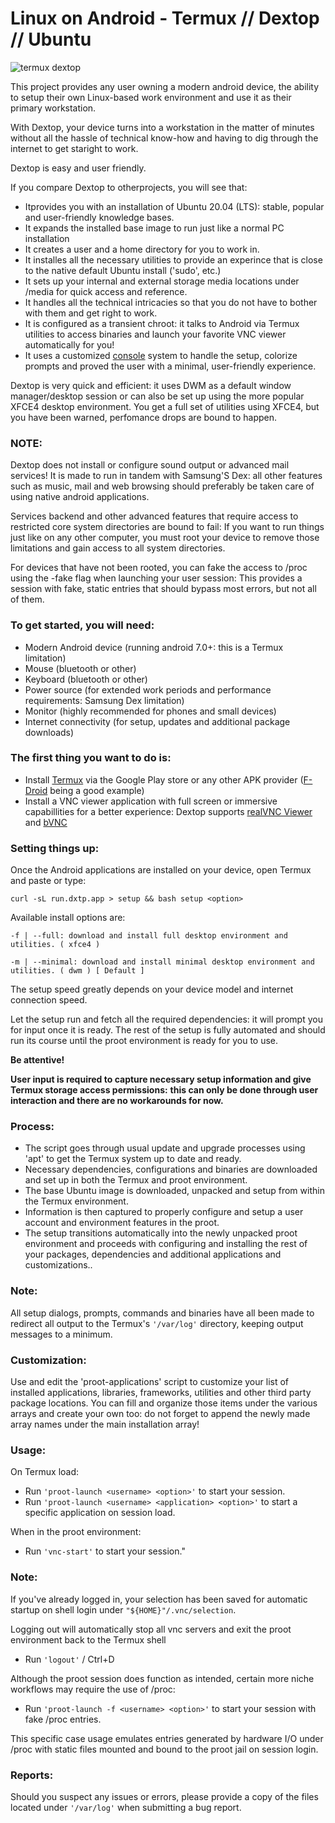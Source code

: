 # Linux on Android -  Termux // Dextop // Ubuntu
 
![termux dextop](https://github.com/nathaneltitane/dextop/blob/master/termux.png?raw=true)

This project provides any user owning a modern android device, the ability to setup their own Linux-based work environment and use it as their primary workstation.

With Dextop, your device turns into a workstation in the matter of minutes without all the hassle of technical know-how and having to dig through the internet to get staright to work.

Dextop is easy and user friendly.

If you compare Dextop to otherprojects, you will see that:

- Itprovides you with an installation of Ubuntu 20.04 (LTS): stable, popular and user-friendly knowledge bases.
- It expands the installed base image to run just like a normal PC installation
- It creates a user and a home directory for you to work in.
- It installes all the necessary utilities to provide an experince that is close to the native default Ubuntu install ('sudo', etc.)
- It sets up your internal and external storage media locations under /media for quick access and reference.
- It handles all the technical intricacies so that you do not have to bother with them and get right to work.
- It is configured as a transient chroot: it talks to Android via Termux utilities to access binaries and launch your favorite VNC viewer automatically for you!
- It uses a customized [console](https://github.com/nathaneltitane/console) system to handle the setup, colorize prompts and proved the user with a minimal, user-friendly experience. 

Dextop is very quick and efficient: it  uses DWM as a default window manager/desktop session or can also be set up using the more popular XFCE4 desktop environment.
You get a full set of utilities using XFCE4, but you have been warned, perfomance drops are bound to happen.

### NOTE:

Dextop does not install or configure sound output or advanced mail services!
It is made to run in tandem with Samsung'S Dex: all other features such as music, mail and web browsing should preferably be taken care of using native android applications.

Services backend and other advanced features that require access to restricted core system directories are bound to fail:
If you want to run things just like on any other computer, you must root your device to remove those limitations and gain access to all system directories.

For devices that have not been rooted, you can fake the access to /proc using the -fake flag when launching your user session:
This provides a session with fake, static entries that should bypass most errors, but not all of them.

### To get started, you will need:

- Modern Android device (running android 7.0+: this is a Termux limitation)
- Mouse (bluetooth or other)
- Keyboard (bluetooth or other)
- Power source (for extended work periods and performance requirements: Samsung Dex limitation)
- Monitor (highly recommended for phones and small devices)
- Internet connectivity (for setup, updates and additional package downloads)

### The first thing you want to do is:
- Install [Termux](https://play.google.com/store/apps/details?id=com.termux "Termux by Fredrik Fornwall") via the Google Play store or any other APK provider ([F-Droid](https://f-droid.org/en/packages/com.termux/) being a good example)
- Install a VNC viewer application with full screen or immersive capabillities for a better experience: Dextop supports [realVNC Viewer](https://play.google.com/store/apps/details?id=com.realvnc.viewer.android) and [bVNC](https://play.google.com/store/apps/details?id=com.iiordanov.freebVNC "bVNC by Iordan Iordanov")

### Setting things up:

Once the Android applications are installed on your device, open Termux and paste or type:

```curl -sL run.dxtp.app > setup && bash setup <option>```

Available install options are:

```-f | --full: download and install full desktop environment and utilities. ( xfce4 )```

```-m | --minimal: download and install minimal desktop environment and utilities. ( dwm ) [ Default ]```

The setup speed greatly depends on your device model and internet connection speed.

Let the setup run and fetch all the required dependencies: it will prompt you for input once it is ready.
The rest of the setup is fully automated and should run its course until the proot environment is ready for you to use.

**Be attentive!**

**User input is required to capture necessary setup information and give Termux storage access permissions:**
**this can only be done through user interaction and there are no workarounds for now.**

### Process:
- The script goes through usual update and upgrade processes using 'apt' to get the Termux system up to date and ready.
- Necessary dependencies, configurations and binaries are downloaded and set up in both the Termux and proot environment.
- The base Ubuntu image is downloaded, unpacked and setup from within the Termux environment.
- Information is then captured to properly configure and setup a user account and environment features in the proot.
- The setup transitions automatically into the newly unpacked proot environment and proceeds with configuring and installing the rest of your packages, dependencies and additional applications and customizations..

### Note:
All setup dialogs, prompts, commands and binaries have all been made to redirect all output to the Termux's ```'/var/log'``` directory, keeping output messages to a minimum.

### Customization:

Use and edit the 'proot-applications' script to customize your list of installed applications, libraries, frameworks, utilities and other third party package locations.
You can fill and organize those items under the various arrays and create your own too: do not forget to append the newly made array names under the main installation array!

### Usage:

On Termux load:

- Run ```'proot-launch <username> <option>'```               to start your session.
- Run ```'proot-launch <username> <application> <option>'``` to start a specific application on session load.

When in the proot environment:

- Run ```'vnc-start'``` to start your session."

### Note:
If you've already logged in, your selection has been saved for automatic startup on shell login under ```"${HOME}"/.vnc/selection```.

Logging out will automatically stop all vnc servers and exit the proot environment back to the Termux shell
- Run ```'logout'``` / Ctrl+D

Although the proot session does function as intended, certain more niche workflows may require the use of /proc:
- Run ```'proot-launch -f <username> <option>'``` to start your session with fake /proc entries.

This specific case usage emulates entries generated by hardware I/O under /proc with static files mounted and bound to the proot jail on session login.

### Reports:

Should you suspect any issues or errors, please provide a copy of the files located under ```'/var/log'``` when submitting a bug report.
